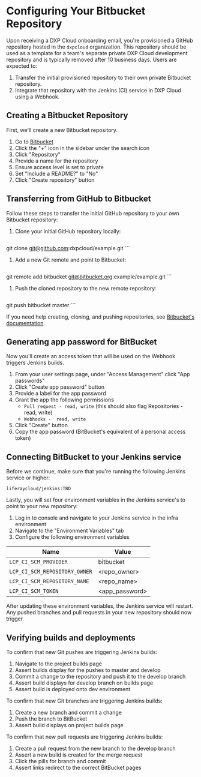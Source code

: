 # Configuring Your Bitbucket Repository

Upon receiving a DXP Cloud onboarding email, you're provisioned a GitHub repository hosted in the `dxpcloud` organization. This repository should be used as a template for a team's separate private DXP Cloud development repository and is typically removed after 10 business days. Users are expected to:

1. Transfer the initial provisioned repository to their own private Bitbucket repository.
1. Integrate that repository with the Jenkins (CI) service in DXP Cloud using a Webhook.

## Creating a Bitbucket Repository

First, we'll create a new Bitbucket repository.

1. Go to [Bitbucket](https://bitbucket.org)
1. Click the "+" icon in the sidebar under the search icon
1. Click "Repository"
1. Provide a name for the repository
1. Ensure access level is set to private
1. Set "Include a README?" to "No"
1. Click "Create repository" button

## Transferring from GitHub to Bitbucket

Follow these steps to transfer the initial GitHub repository to your own Bitbucket repository:

1. Clone your initial GitHub repository locally:

    ```
git clone git@github.com:dxpcloud/example.git
    ```

1. Add a new Git remote and point to Bitbucket:

    ```
git remote add bitbucket git@bitbucket.org:example/example.git
    ```

1. Push the cloned repository to the new remote repository:

    ```
git push bitbucket master
    ```

If you need help creating, cloning, and pushing repositories, see [Bitbucket's documentation](https://confluence.atlassian.com/bitbucket/create-a-git-repository-759857290.html).

## Generating app password for BitBucket

Now you'll create an access token that will be used on the Webhook triggers Jenkins builds.

1. From your user settings page, under "Access Management" click "App passwords"
1. Click "Create app password" button
1. Provide a label for the app password
1. Grant the app the following permissions
    * `Pull request - read, write` (this should also flag Repositories - read, write)
    * `Webhooks -  read, write`
1. Click "Create" button
1. Copy the app password (BitBucket's equivalent of a personal access token)

## Connecting BitBucket to your Jenkins service

Before we continue, make sure that you're running the following Jenkins service or higher:

```
liferaycloud/jenkins:TBD
```

Lastly, you will set four environment variables in the Jenkins service's to point to your new repository:

1. Log in to console and navigate to your Jenkins service in the infra environment
1. Navigate to the "Environment Variables" tab
1. Configure the following environment variables

| Name | Value |
| ---  | ---   |
| `LCP_CI_SCM_PROVIDER` | bitbucket  |
| `LCP_CI_SCM_REPOSITORY_OWNER` | <repo_owner> |
| `LCP_CI_SCM_REPOSITORY_NAME` | <repo_name> |
| `LCP_CI_SCM_TOKEN` | <app_password> |

After updating these environment variables, the Jenkins service will restart. Any pushed branches and pull requests in your new repository should now trigger.

## Verifying builds and deployments

To confirm that new Git pushes are triggering Jenkins builds:

1. Navigate to the project builds page
1. Assert builds display for the pushes to master and develop
1. Commit a change to the repository and push it to the develop branch
1. Assert build displays for develop branch on builds page
1. Assert build is deployed onto dev environment

To confirm that new Git branches are triggering Jenkins builds:

1. Create a new branch and commit a change
1. Push the branch to BitBucket
1. Assert build displays on project builds page

To confirm that new pull requests are triggering Jenkins builds:

1. Create a pull request from the new branch to the develop branch
1. Assert a new build is created for the merge request
1. Click the pills for branch and commit
1. Assert links redirect to the correct BitBucket pages
